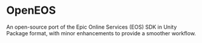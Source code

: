 # OpenEOS
An open-source port of the Epic Online Services (EOS) SDK in Unity Package format, with minor enhancements to provide a smoother workflow.
